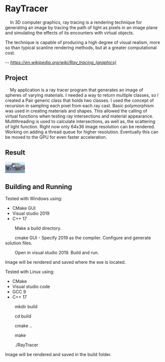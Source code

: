 # RayTracer

&nbsp;&nbsp;&nbsp;&nbsp;In 3D computer graphics, ray tracing is a rendering technique for generating an image by tracing the path of light as pixels in an image plane and simulating the effects of its encounters with virtual objects.

The technique is capable of producing a high degree of visual realism, more so than typical scanline rendering methods, but at a greater computational cost.

-- <cite>https://en.wikipedia.org/wiki/Ray_tracing_(graphics)

## Project 
&nbsp;&nbsp;&nbsp;&nbsp;My application is a ray tracer program that generates an image of spheres of varying materials. 
I needed a way to return multiple classes, so I created a Pair generic class that holds two classes. I used the concept of recursion in sampling each pixel from each ray cast. 
Basic polymorphism was used in creating materials and shapes. This allowed the calling of virtual functions when testing ray intersections and material appearance.
Multithreading is used to calculate intersections, as well as, the scattering of light function. Right now only 64x36 image resolution can be rendered. Working on adding a thread queue for higher resolution. 
Eventually this can be moved to the GPU for even faster acceleration.

## Result
   ![Ray Traced Image](stbjpg3.jpg)

## Building and Running

Tested with Windows using:

  - CMake GUI
  - Visual studio 2019
  - C++ 17

&nbsp;&nbsp;&nbsp;&nbsp;&nbsp;&nbsp;&nbsp;&nbsp;Make a build directory.

&nbsp;&nbsp;&nbsp;&nbsp;&nbsp;&nbsp;&nbsp;&nbsp;cmake GUI - Specify 2019 as the compiler. Configure and generate solution files.

&nbsp;&nbsp;&nbsp;&nbsp;&nbsp;&nbsp;&nbsp;&nbsp;Open in visual studio 2019. Build and run.

Image will be rendered and saved where the exe is located.

Tested with Linux using:

- CMake
- Visual studio code
- GCC 9
- C++ 17

&nbsp;&nbsp;&nbsp;&nbsp;&nbsp;&nbsp;&nbsp;&nbsp;mkdir build

&nbsp;&nbsp;&nbsp;&nbsp;&nbsp;&nbsp;&nbsp;&nbsp;cd build

&nbsp;&nbsp;&nbsp;&nbsp;&nbsp;&nbsp;&nbsp;&nbsp;cmake ..

&nbsp;&nbsp;&nbsp;&nbsp;&nbsp;&nbsp;&nbsp;&nbsp;make

&nbsp;&nbsp;&nbsp;&nbsp;&nbsp;&nbsp;&nbsp;&nbsp;./RayTracer

Image will be rendered and saved in the build folder.
